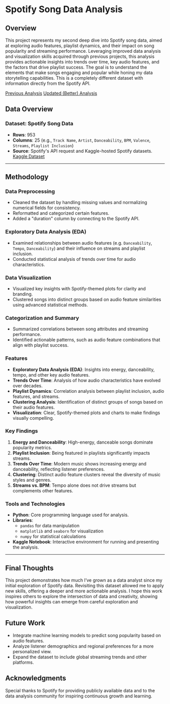 # Spotify Song Data Analysis

## Overview
This project represents my second deep dive into Spotify song data, aimed at exploring audio features, playlist dynamics, and their impact on song popularity and streaming performance. Leveraging improved data analysis and visualization skills acquired through previous projects, this analysis provides actionable insights into trends over time, key audio features, and the factors that drive playlist success. The goal is to understand the elements that make songs engaging and popular while honing my data storytelling capabilities. This is a completely different dataset with information directly from the Spotify API.

[Previous Analysis](https://github.com/AnalyzerArik/Spotify-Song-Data-Exploratory-Data-Analysis/blob/main/exploratory-data-analysis-of-spotify-song-data.ipynb)
[Updated (Better) Analysis](https://github.com/AnalyzerArik/Spotify-Song-Data-Exploratory-Data-Analysis/blob/main/spotify-songs-data-analysis_v2.ipynb)
## Data Overview

### Dataset: Spotify Song Data
- **Rows**: 953
- **Columns**: 25 (e.g., `Track Name`, `Artist`, `Danceability`, `BPM`, `Valence`, `Streams`, `Playlist Inclusion`)
- **Source**: Spotify's API request and Kaggle-hosted Spotify datasets. [Kaggle Dataset](https://www.kaggle.com/datasets/ashishak3000/spotify-dataset)

---

## Methodology

### Data Preprocessing
- Cleaned the dataset by handling missing values and normalizing numerical fields for consistency.
- Reformatted and categorized certain features.
- Added a "duration" column by connecting to the Spotify API.

### Exploratory Data Analysis (EDA)
- Examined relationships between audio features (e.g. `Danceability`, `Tempo`, `Danceability`) and their influence on streams and playlist inclusion.
- Conducted statistical analysis of trends over time for audio characteristics.

### Data Visualization
- Visualized key insights with Spotify-themed plots for clarity and branding.
- Clustered songs into distinct groups based on audio feature similarities using advanced statistical methods.

### Categorization and Summary
- Summarized correlations between song attributes and streaming performance.
- Identified actionable patterns, such as audio feature combinations that align with playlist success.

### Features
- **Exploratory Data Analysis (EDA)**: Insights into energy, danceability, tempo, and other key audio features.
- **Trends Over Time**: Analysis of how audio characteristics have evolved over decades.
- **Playlist Dynamics**: Correlation analysis between playlist inclusion, audio features, and streams.
- **Clustering Analysis**: Identification of distinct groups of songs based on their audio features.
- **Visualization**: Clear, Spotify-themed plots and charts to make findings visually compelling.

### Key Findings
1. **Energy and Danceability**: High-energy, danceable songs dominate popularity metrics.
2. **Playlist Inclusion**: Being featured in playlists significantly impacts streams.
3. **Trends Over Time**: Modern music shows increasing energy and danceability, reflecting listener preferences.
4. **Clustering**: Distinct audio feature clusters reveal the diversity of music styles and genres.
5. **Streams vs. BPM**: Tempo alone does not drive streams but complements other features.

### Tools and Technologies
- **Python**: Core programming language used for analysis.
- **Libraries**: 
  - `pandas` for data manipulation
  - `matplotlib` and `seaborn` for visualization
  - `numpy` for statistical calculations
- **Kaggle Notebook**: Interactive environment for running and presenting the analysis.

---

## Final Thoughts
This project demonstrates how much I’ve grown as a data analyst since my initial exploration of Spotify data. Revisiting this dataset allowed me to apply new skills, offering a deeper and more actionable analysis. I hope this work inspires others to explore the intersection of data and creativity, showing how powerful insights can emerge from careful exploration and visualization.

## Future Work
- Integrate machine learning models to predict song popularity based on audio features.
- Analyze listener demographics and regional preferences for a more personalized view.
- Expand the dataset to include global streaming trends and other platforms.

## Acknowledgments
Special thanks to Spotify for providing publicly available data and to the data analysis community for inspiring continuous growth and learning.
